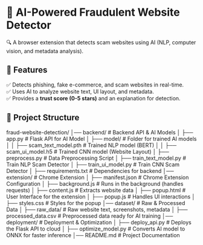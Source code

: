 # 🚀 AI-Powered Fraudulent Website Detector  

🔍 A browser extension that detects scam websites using AI (NLP, computer vision, and metadata analysis).  

## 🌟 Features  
✅ Detects phishing, fake e-commerce, and scam websites in real-time.  
✅ Uses AI to analyze website text, UI layout, and metadata.  
✅ Provides a **trust score (0-5 stars)** and an explanation for detection.  

## 📂 Project Structure  

fraud-website-detection/
│── backend/                  # Backend API & AI Models
│   ├── app.py                # Flask API for AI Model
│   ├── model/                # Folder for trained AI models
│   │   ├── scam_text_model.pth   # Trained NLP model (BERT)
│   │   ├── scam_ui_model.h5      # Trained CNN model (Website Layout)
│   ├── preprocess.py         # Data Preprocessing Script
│   ├── train_text_model.py   # Train NLP Scam Detector
│   ├── train_ui_model.py     # Train CNN Scam Detector
│   ├── requirements.txt      # Dependencies for backend
│── extension/                # Chrome Extension
│   ├── manifest.json         # Chrome Extension Configuration
│   ├── background.js         # Runs in the background (handles requests)
│   ├── content.js            # Extracts website data
│   ├── popup.html            # User Interface for the extension
│   ├── popup.js              # Handles UI interactions
│   ├── styles.css            # Styles for the popup
│── dataset/                  # Raw & Processed Data
│   ├── raw_data/             # Raw website text, screenshots, metadata
│   ├── processed_data.csv    # Preprocessed data ready for AI training
│── deployment/               # Deployment & Optimization
│   ├── deploy_api.py         # Deploys the Flask API to cloud
│   ├── optimize_model.py     # Converts AI model to ONNX for faster inference
│── README.md                 # Project Documentation



